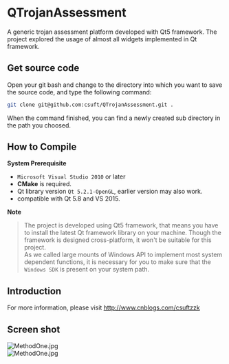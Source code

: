 # QTrojanAssessment

A generic trojan assessment platform developed with Qt5 framework. The project explored the usage of almost all widgets implemented in Qt framework.

## Get source code

Open your git bash and change to the directory into which you want to save the source code, and type the following command:

```bash
git clone git@github.com:csuft/QTrojanAssessment.git .
```

When the command finished, you can find a newly created sub directory in the path you choosed.

## How to Compile

**System Prerequisite** 

 - ```Microsoft Visual Studio 2010``` or later
 - **CMake** is required.
 - Qt library version ```Qt 5.2.1-OpenGL```, earlier version may also work.
 - compatible with Qt 5.8 and VS 2015.

**Note**

> The project is developed using Qt5 framework, that means you have to install the latest Qt framework library on your machine. Though the framework is designed cross-platform, it won't be suitable for this project.  
> As we called large mounts of Windows API to implement most system dependent functions, it is necessary for you to make sure that the ```Windows SDK``` is present on your system path.


## Introduction

For more information, please visit http://www.cnblogs.com/csuftzzk

## Screen shot

![MethodOne.jpg](https://raw.githubusercontent.com/csuft/QTrojanAssessment/master/screenshots/2014-03-21_073706.png "")  
![MethodOne.jpg](https://raw.githubusercontent.com/csuft/QTrojanAssessment/master/screenshots/2014-03-21_074023.png "")
